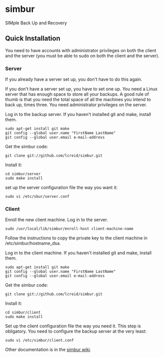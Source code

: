 # simbur

SIMple Back Up and Recovery

## Quick Installation
You need to have accounts with administrator privileges on both the client and the server (you must be able to sudo
on both the client and the server).

### Server
If you already have a server set up, you don't have to do this again.

If you don't have a server set up, you have to set one up. You need a Linux server
that has enough space to store all your backups. A good rule of thumb is that you need the total space of all the
machines you intend to back up, times three. You need administrator privileges on the server.

Log in to the backup server. If you haven't installed git and make, install them.
```
sudo apt-get install git make
git config --global user.name "FirstName LastName"
git config --global user.email e-mail-address
```
Get the simbur code:

    git clone git://github.com/lcreid/simbur.git

Install it:

    cd simbur/server
    sudo make install

set up the server configuration file the way you want it:

    sudo vi /etc/sbur/server.conf

### Client
Enroll the new client machine. Log in to the server.

    sudo /usr/local/lib/simbur/enroll-host client-machine-name

Follow the instructions to copy the private key to the client machine in /etc/simbur/hostname_dsa.

Log in to the client machine. If you haven't installed git and make, install them.
```
sudo apt-get install git make
git config --global user.name "FirstName LastName"
git config --global user.email e-mail-address
```
Get the simbur code:

    git clone git://github.com/lcreid/simbur.git

Install it:
```
cd simbur/client
sudo make install
```
Set up the client configuration file the way you need it. This step is obligatory. You need to configure the 
backup server at the very least:

    sudo vi /etc/simbur/client.conf

Other documentation is in the [simbur wiki](https://github.com/lcreid/simbur/wiki).
